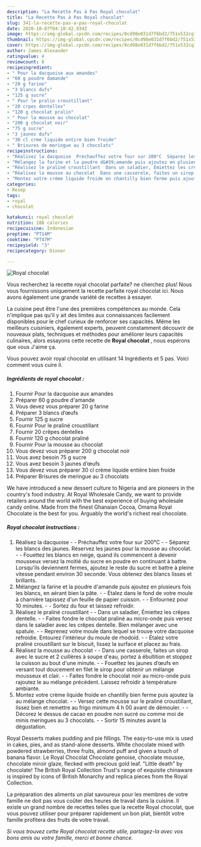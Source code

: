 ```yaml
---
description: "La Recette Pas à Pas Royal chocolat"
title: "La Recette Pas à Pas Royal chocolat"
slug: 341-la-recette-pas-a-pas-royal-chocolat
date: 2020-10-07T04:10:42.934Z
image: https://img-global.cpcdn.com/recipes/0cd98e031d7f6bd2/751x532cq70/royal-chocolat-photo-principale-de-la-recette.jpg
thumbnail: https://img-global.cpcdn.com/recipes/0cd98e031d7f6bd2/751x532cq70/royal-chocolat-photo-principale-de-la-recette.jpg
cover: https://img-global.cpcdn.com/recipes/0cd98e031d7f6bd2/751x532cq70/royal-chocolat-photo-principale-de-la-recette.jpg
author: James Alexander
ratingvalue: 4
reviewcount: 8
recipeingredient:
- " Pour la dacquoise aux amandes"
- "60 g poudre damande"
- "20 g farine"
- "3 blancs dufs"
- "125 g sucre"
- " Pour le pralin croustillant"
- "20 crpes dentelles"
- "120 g chocolat pralin"
- " Pour la mousse au chocolat"
- "200 g chocolat noir"
- "75 g sucre"
- "3 jaunes dufs"
- "30 cl crme liquide entire bien froide"
- " Brisures de meringue au 3 chocolats"
recipeinstructions:
- "Réalisez la dacquoise  Préchauffez votre four sur 200°C  Séparez les blancs des jaunes. Réservez les jaunes pour la mousse au chocolat.  Fouettez les blancs en neige, quand ils commencent à devenir mousseux versez la moitié du sucre en poudre en continuant à battre. Lorsqu&#39;ils deviennent fermes, ajoutez le reste du sucre et battre à pleine vitesse pendant environ 30 seconde. Vous obtenez des blancs lisses et brillants."
- "Mélangez la farine et la poudre d&#39;amande puis ajoutez en plusieurs fois les blancs, en aérant bien la pâte.  Étalez dans le fond de votre moule à charnière tapissez d&#39;un feuille de papier cuisson.  Enfournez pour 10 minutes.  Sortez du four et laissez refroidir."
- "Réalisez le praliné croustillant  Dans un saladier, Émiettez les crêpes dentelle.  Faites fondre le chocolat praliné au micro-onde puis versez dans le saladier avec les crêpes dentelle. Bien mélanger avec une spatule.  Reprenez votre moule dans lequel se trouve votre dacquoise refroidie. Entourez l&#39;intérieur du moule de rhodoïd.   Étalez votre praliné croustillant sur le biscuit, lissez la surface et placez au frais."
- "Réalisez la mousse au chocolat  Dans une casserole, faites un sirop avec le sucre et 2 cuillères à soupe d&#39;eau, portez à ébullition et stoppez la cuisson au bout d&#39;une minute.  Fouettez les jaunes d’œufs en versant tout doucement en filet le sirop pour obtenir un mélange mousseux et clair.  Faites fondre le chocolat noir au micro-onde puis rajoutez le au mélange précédent. Laissez refroidir à température ambiante."
- "Montez votre crème liquide froide en chantilly bien ferme puis ajoutez la au mélange chocolat.  Versez cette mousse sur le praliné croustillant, lissez bien et remettre au frigo minimum 4 h 00 avant de démouler.  Décorez le dessus de cacao en poudre non sucré ou comme moi de minis meringues au 3 chocolats.  Sortir 15 minutes avant la dégustation."
categories:
- Resep
tags:
- royal
- chocolat

katakunci: royal chocolat 
nutrition: 188 calories
recipecuisine: Indonesian
preptime: "PT14M"
cooktime: "PT47M"
recipeyield: "3"
recipecategory: Dinner

---
```



![Royal chocolat](https://img-global.cpcdn.com/recipes/0cd98e031d7f6bd2/751x532cq70/royal-chocolat-photo-principale-de-la-recette.jpg)

Vous recherchez la recette royal chocolat parfaite? ne cherchez plus! Nous vous fournissons uniquement la recette parfaite royal chocolat ici. Nous avons également une grande variété de recettes à essayer.

La cuisine peut être l'une des premières compétences au monde. Cela n'implique pas qu'il y ait des limites aux connaissances facilement disponibles pour le chef curieux de renforcer ses capacités. Même les meilleurs cuisiniers, également experts, peuvent constamment découvrir de nouveaux plats, techniques et méthodes pour améliorer leurs capacités culinaires, alors essayons cette recette de <strong> Royal chocolat </strong>, nous espérons que vous J'aime ça.

<!--inarticleads1-->

Vous pouvez avoir royal chocolat en utilisant 14 Ingrédients et 5 pas. Voici comment vous cuire il.

##### Ingrédients de royal chocolat :

1. Fournir  Pour la dacquoise aux amandes
1. Préparer 60 g poudre d&#39;amande
1. Vous devez vous préparer 20 g farine
1. Préparer 3 blancs d’œufs
1. Fournir 125 g sucre
1. Fournir  Pour le praliné croustillant
1. Fournir 20 crêpes dentelles
1. Fournir 120 g chocolat praliné
1. Fournir  Pour la mousse au chocolat
1. Vous devez vous préparer 200 g chocolat noir
1. Vous avez besoin 75 g sucre
1. Vous avez besoin 3 jaunes d’œufs
1. Vous devez vous préparer 30 cl crème liquide entière bien froide
1. Préparer  Brisures de meringue au 3 chocolats


We have introduced a new dessert culture to Nigeria and are pioneers in the country&#39;s food industry. At Royal Wholesale Candy, we want to provide retailers around the world with the best experience of buying wholesale candy online. Made from the finest Ghanaian Cocoa, Omama Royal Chocolate is the best for you. Arguably the world&#39;s richest real chocolate. 

<!--inarticleads2-->

##### Royal chocolat instructions :

1. Réalisez la dacquoise -  - Préchauffez votre four sur 200°C -  - Séparez les blancs des jaunes. Réservez les jaunes pour la mousse au chocolat. -  - Fouettez les blancs en neige, quand ils commencent à devenir mousseux versez la moitié du sucre en poudre en continuant à battre. Lorsqu&#39;ils deviennent fermes, ajoutez le reste du sucre et battre à pleine vitesse pendant environ 30 seconde. Vous obtenez des blancs lisses et brillants.
1. Mélangez la farine et la poudre d&#39;amande puis ajoutez en plusieurs fois les blancs, en aérant bien la pâte. -  - Étalez dans le fond de votre moule à charnière tapissez d&#39;un feuille de papier cuisson. -  - Enfournez pour 10 minutes. -  - Sortez du four et laissez refroidir.
1. Réalisez le praliné croustillant -  - Dans un saladier, Émiettez les crêpes dentelle. -  - Faites fondre le chocolat praliné au micro-onde puis versez dans le saladier avec les crêpes dentelle. Bien mélanger avec une spatule. -  - Reprenez votre moule dans lequel se trouve votre dacquoise refroidie. Entourez l&#39;intérieur du moule de rhodoïd.  -  - Étalez votre praliné croustillant sur le biscuit, lissez la surface et placez au frais.
1. Réalisez la mousse au chocolat -  - Dans une casserole, faites un sirop avec le sucre et 2 cuillères à soupe d&#39;eau, portez à ébullition et stoppez la cuisson au bout d&#39;une minute. -  - Fouettez les jaunes d’œufs en versant tout doucement en filet le sirop pour obtenir un mélange mousseux et clair. -  - Faites fondre le chocolat noir au micro-onde puis rajoutez le au mélange précédent. Laissez refroidir à température ambiante.
1. Montez votre crème liquide froide en chantilly bien ferme puis ajoutez la au mélange chocolat. -  - Versez cette mousse sur le praliné croustillant, lissez bien et remettre au frigo minimum 4 h 00 avant de démouler. -  - Décorez le dessus de cacao en poudre non sucré ou comme moi de minis meringues au 3 chocolats. -  - Sortir 15 minutes avant la dégustation.


Royal Desserts makes pudding and pie fillings. The easy-to-use mix is used in cakes, pies, and as stand-alone desserts. White chocolate mixed with powdered strawberries, three fruits, almond puff and given a touch of banana flavor. Le Royal Chocolat Chocolate genoise, chocolate mousse, chocolate miroir glaze, flecked with precious gold leaf. &#34;Little death&#34; by chocolate! The British Royal Collection Trust&#39;s range of exquisite chinaware is inspired by icons of British Monarchy and replica pieces from the Royal Collection. 

<!--inarticleads1-->

<p>
La préparation des aliments un plat savoureux pour les membres de votre famille ne doit pas vous coûter des heures de travail dans la cuisine. Il existe un grand nombre de recettes telles que la recette Royal chocolat, que vous pouvez utiliser pour préparer rapidement un bon plat, bientôt votre famille profitera des fruits de votre travail.
</p>

<p>
<i>Si vous trouvez cette Royal chocolat recette utile, partagez-la avec vos bons amis ou votre famille, merci et bonne chance.</i>
</p>
